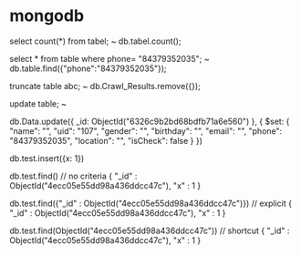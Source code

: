 # mongodb

select count(*) from tabel; ~ db.tabel.count();

select * from table where phone= "84379352035"; ~ db.table.find({"phone":"84379352035"});

truncate table abc; ~ db.Crawl_Results.remove({});

update table; ~

db.Data.update({ _id: ObjectId("6326c9b2bd68bdfb71a6e560") }, {
    $set: {
        "name": "",
        "uid": "107",
        "gender": "",
        "birthday": "",
        "email": "",
        "phone": "84379352035",
        "location": "",
        "isCheck": false
    }
})


db.test.insert({x: 1})

db.test.find()                                               // no criteria
{ "_id" : ObjectId("4ecc05e55dd98a436ddcc47c"), "x" : 1 }      

db.test.find({"_id" : ObjectId("4ecc05e55dd98a436ddcc47c")}) // explicit
{ "_id" : ObjectId("4ecc05e55dd98a436ddcc47c"), "x" : 1 }

db.test.find(ObjectId("4ecc05e55dd98a436ddcc47c"))           // shortcut
{ "_id" : ObjectId("4ecc05e55dd98a436ddcc47c"), "x" : 1 }
